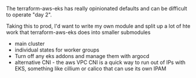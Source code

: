 The terraform-aws-eks has really opinionated defaults and can be difficult to operate "day 2".

Taking this to prod, I'd want to write my own module and split up a lot of hte work that terraform-aws-eks does into smaller submodules

* main cluster
* individual states for worker groups
* Turn off any eks addons and manage them with argocd
* alternative CNI - the aws VPC CNI is a quick way to run out of IPs with EKS, something like cillium or calico that can use its own IPAM
